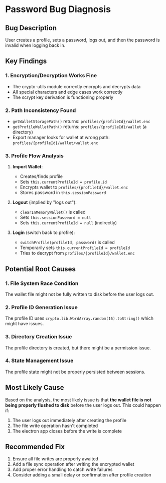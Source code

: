 # Password Bug Diagnosis

## Bug Description
User creates a profile, sets a password, logs out, and then the password is invalid when logging back in.

## Key Findings

### 1. Encryption/Decryption Works Fine
- The crypto-utils module correctly encrypts and decrypts data
- All special characters and edge cases work correctly
- The scrypt key derivation is functioning properly

### 2. Path Inconsistency Found
- `getWalletStoragePath()` returns: `profiles/{profileId}/wallet.enc`
- `getProfileWalletPath()` returns: `profiles/{profileId}/wallet` (a directory)
- Export manager looks for wallet at wrong path: `profiles/{profileId}/wallet/wallet.enc`

### 3. Profile Flow Analysis
1. **Import Wallet**:
   - Creates/finds profile
   - Sets `this.currentProfileId = profile.id`
   - Encrypts wallet to `profiles/{profileId}/wallet.enc`
   - Stores password in `this.sessionPassword`

2. **Logout** (implied by "logs out"):
   - `clearInMemoryWallet()` is called
   - Sets `this.sessionPassword = null`
   - Sets `this.currentProfileId = null` (indirectly)

3. **Login** (switch back to profile):
   - `switchProfile(profileId, password)` is called
   - Temporarily sets `this.currentProfileId = profileId`
   - Tries to decrypt from `profiles/{profileId}/wallet.enc`

## Potential Root Causes

### 1. File System Race Condition
The wallet file might not be fully written to disk before the user logs out.

### 2. Profile ID Generation Issue
The profile ID uses `crypto.lib.WordArray.random(16).toString()` which might have issues.

### 3. Directory Creation Issue
The profile directory is created, but there might be a permission issue.

### 4. State Management Issue
The profile state might not be properly persisted between sessions.

## Most Likely Cause

Based on the analysis, the most likely issue is that **the wallet file is not being properly flushed to disk** before the user logs out. This could happen if:

1. The user logs out immediately after creating the profile
2. The file write operation hasn't completed
3. The electron app closes before the write is complete

## Recommended Fix

1. Ensure all file writes are properly awaited
2. Add a file sync operation after writing the encrypted wallet
3. Add proper error handling to catch write failures
4. Consider adding a small delay or confirmation after profile creation